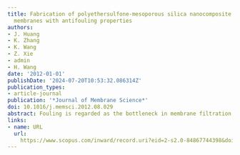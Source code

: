 ```yaml
---
title: Fabrication of polyethersulfone-mesoporous silica nanocomposite ultrafiltration
  membranes with antifouling properties
authors:
- J. Huang
- K. Zhang
- K. Wang
- Z. Xie
- admin
- H. Wang
date: '2012-01-01'
publishDate: '2024-07-20T10:53:32.086314Z'
publication_types:
- article-journal
publication: '*Journal of Membrane Science*'
doi: 10.1016/j.memsci.2012.08.029
abstract: Fouling is regarded as the bottleneck in membrane filtration process. One of the practical strategies to decrease fouling is the use of advanced anti-biofouling membrane material. In this study, mesoporous silica (MS) particles was synthesized as inorganic fillers, and fabricated with polyethersulfone (PES) to achieve nanocomposite membranes with antifouling properties by phase inversion method. The effect of the MS particles on the microstructure and properties of the resulting hybrid membranes were investigated by scanning electron microscopy (SEM), thermal gravitational analysis (TGA), and ultrafiltration (UF) experiments. The results indicated that the nanocomposite membrane with 2% MS exhibited excellent hydrophilicity, water permeability and good antifouling performance. In addition, the TGA results showed that the introduction of the MS particles improved the thermal stability of the nanocomposite membranes. The protein adsorption on the membrane surface decreased significantly from 45.8 μg/cm2 to 21.4 μg/cm2 when the MS content increased from 0% to 2%. Most importantly, the protein UF experiments revealed that the incorporation of MS particles reduced membrane fouling, especially irreversible fouling, which reduced dramatically. No benefit was gained from higher MS content (4%), which resulted in significant particle agglomeration.
links:
- name: URL
  url: 
    https://www.scopus.com/inward/record.uri?eid=2-s2.0-84867744398&doi=10.1016%2fj.memsci.2012.08.029&partnerID=40&md5=35fa1cef5569b56bafbae7b33897b39d
---
```

